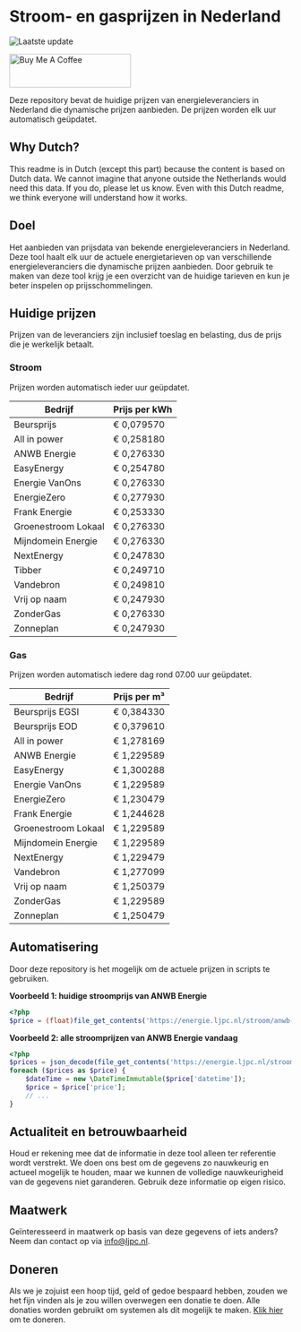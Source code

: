 # Stroom- en gasprijzen in Nederland

![Laatste update](https://img.shields.io/badge/laatste%20update-2024--09--01%2003%3A00%20CET-brightgreen)

<a href="https://www.buymeacoffee.com/Lars-" target="_blank"><img src="https://cdn.buymeacoffee.com/buttons/v2/default-orange.png" alt="Buy Me A Coffee" height="60" style="height: 60px !important;width: 217px !important;" ></a>

Deze repository bevat de huidige prijzen van energieleveranciers in Nederland die dynamische prijzen aanbieden. De prijzen worden elk uur automatisch geüpdatet.

## Why Dutch?

This readme is in Dutch (except this part) because the content is based on Dutch data. We cannot imagine that anyone outside the Netherlands would need this data. If you do, please let us know. Even with this Dutch readme, we think
everyone will understand how it works.

## Doel

Het aanbieden van prijsdata van bekende energieleveranciers in Nederland. Deze tool haalt elk uur de actuele energietarieven op van verschillende energieleveranciers die dynamische prijzen aanbieden. Door gebruik te maken van deze tool
krijg je een overzicht van de huidige tarieven en kun je beter inspelen op prijsschommelingen.

## Huidige prijzen

Prijzen van de leveranciers zijn inclusief toeslag en belasting, dus de prijs die je werkelijk betaalt.

### Stroom

Prijzen worden automatisch ieder uur geüpdatet.

 Bedrijf | Prijs per kWh 
---------|---------------
Beursprijs | € 0,079570
All in power | € 0,258180
ANWB Energie | € 0,276330
EasyEnergy | € 0,254780
Energie VanOns | € 0,276330
EnergieZero | € 0,277930
Frank Energie | € 0,253330
Groenestroom Lokaal | € 0,276330
Mijndomein Energie | € 0,276330
NextEnergy | € 0,247830
Tibber | € 0,249710
Vandebron | € 0,249810
Vrij op naam | € 0,247930
ZonderGas | € 0,276330
Zonneplan | € 0,247930


### Gas

Prijzen worden automatisch iedere dag rond 07.00 uur geüpdatet.

 Bedrijf | Prijs per m³ 
---------|--------------
Beursprijs EGSI | € 0,384330
Beursprijs EOD | € 0,379610
All in power | € 1,278169
ANWB Energie | € 1,229589
EasyEnergy | € 1,300288
Energie VanOns | € 1,229589
EnergieZero | € 1,230479
Frank Energie | € 1,244628
Groenestroom Lokaal | € 1,229589
Mijndomein Energie | € 1,229589
NextEnergy | € 1,229479
Vandebron | € 1,277099
Vrij op naam | € 1,250379
ZonderGas | € 1,229589
Zonneplan | € 1,250479


## Automatisering

Door deze repository is het mogelijk om de actuele prijzen in scripts te gebruiken.

**Voorbeeld 1: huidige stroomprijs van ANWB Energie**

```php
<?php
$price = (float)file_get_contents('https://energie.ljpc.nl/stroom/anwb-energie-nu.txt');

```

**Voorbeeld 2: alle stroomprijzen van ANWB Energie vandaag**

```php
<?php
$prices = json_decode(file_get_contents('https://energie.ljpc.nl/stroom/all-in-power-vandaag.json'),true);
foreach ($prices as $price) {
    $dateTime = new \DateTimeImmutable($price['datetime']);
    $price = $price['price'];
    // ...
}
```

## Actualiteit en betrouwbaarheid

Houd er rekening mee dat de informatie in deze tool alleen ter referentie wordt verstrekt. We doen ons best om de gegevens zo nauwkeurig en actueel mogelijk te houden, maar we kunnen de volledige nauwkeurigheid van de gegevens niet
garanderen. Gebruik deze informatie op eigen risico.

## Maatwerk

Geïnteresseerd in maatwerk op basis van deze gegevens of iets anders? Neem dan contact op
via [info@ljpc.nl](mailto:info@ljpc.nl?subject=Energie%20prijzen).

## Doneren

Als we je zojuist een hoop tijd, geld of gedoe bespaard hebben, zouden we het fijn vinden als je zou willen overwegen een
donatie te doen. Alle donaties worden gebruikt om systemen als dit mogelijk te
maken. [Klik hier](https://www.buymeacoffee.com/Lars-) om te doneren.
